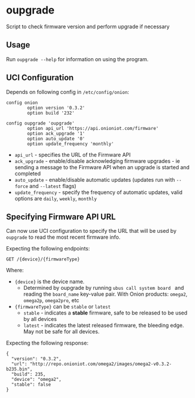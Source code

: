 # oupgrade
Script to check firmware version and perform upgrade if necessary

## Usage

Run `oupgrade --help` for information on using the program.

## UCI Configuration

Depends on following config in `/etc/config/onion`:

```
config onion
        option version '0.3.2'
        option build '232'

config oupgrade 'oupgrade'
        option api_url 'https://api.onioniot.com/firmware'
        option ack_upgrade '1'
        option auto_update '0'
        option update_frequency 'monthly'
```

* `api_url` - specifies the URL of the Firmware API
* `ack_upgrade` - enable/disable acknowledging firmware upgrades - ie sending a message to the Firmware API when an upgrade is started and completed
* `auto_update` - enable/disable automatic updates (updates run with `--force` and `--latest` flags)
* `update_frequency` - specify the frequency of automatic updates, valid options are `daily`, `weekly`, `monthly`

## Specifying Firmware API URL

Can now use UCI configuration to specify the URL that will be used by `oupgrade` to read the most recent firmware info. 

Expecting the following endpoints:

```
GET /{device}/{firmwareType}
```

Where:

* `{device}` is the device name. 
  * Determined by oupgrade by running `ubus call system board ` and reading the `board_name` key-value pair. With Onion products: `omega2`, `omega2p`, `omega2pro`, etc    
* `{firmwareType}` can be `stable` or `latest`
  * `stable` - indicates a **stable** firmware, safe to be released to be used by all devices
  * `latest` - indicates the latest released firmware, the bleeding edge. May not be safe for all devices. 
  
Expecting the following response:

```
{
  "version": "0.3.2",
  "url": "http://repo.onioniot.com/omega2/images/omega2-v0.3.2-b235.bin",
  "build": 235,
  "device": "omega2",
  "stable": false
}
```
